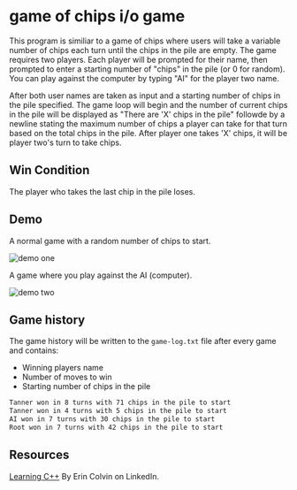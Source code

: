 # game of chips i/o game

This program is similiar to a game of chips where users will take a variable number of chips each turn until the chips in the pile are empty. The game requires two players. Each player will be prompted for their name, then prompted to enter a starting number of "chips" in the pile (or 0 for random). You can play against the computer by typing "AI" for the player two name. 

After both user names are taken as input and a starting number of chips in the pile specified. The game loop will begin and the number of current chips in the pile will be displayed as "There are 'X' chips in the pile" followde by a newline stating the maximum number of chips a player can take for that turn based on the total chips in the pile. After player one takes 'X' chips, it will be player two's turn to take chips. 

## Win Condition
The player who takes the last chip in the pile loses.

## Demo
A normal game with a random number of chips to start.

![demo one](https://user-images.githubusercontent.com/48612525/130403422-65c4a286-78bd-4b88-8676-99c4270504c3.png)

A game where you play against the AI (computer).

![demo two](https://user-images.githubusercontent.com/48612525/130403415-0889b16d-0eaa-4927-a641-0f4ee5cbe5a3.png)

## Game history

The game history will be written to the `game-log.txt` file after every game and contains:

- Winning players name
- Number of moves to win
- Starting number of chips in the pile

```txt
Tanner won in 8 turns with 71 chips in the pile to start
Tanner won in 4 turns with 5 chips in the pile to start
AI won in 7 turns with 30 chips in the pile to start
Root won in 7 turns with 42 chips in the pile to start
```

## Resources

[Learning C++](https://www.linkedin.com/learning/learning-c-plus-plus-3/fun-with-c-plus-plus) By Erin Colvin on LinkedIn.